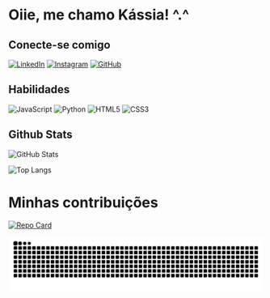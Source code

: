 # Oiie, me chamo Kássia! ^.^

## Conecte-se comigo
[![LinkedIn](https://img.shields.io/badge/LinkedIn-008080?style=for-the-badge&logo=linkedin&logoColor=black)](https://www.linkedin.com/in/kassia-avelino/)
[![Instagram](https://img.shields.io/badge/-Instagram-008080?style=for-the-badge&logo=instagram&logoColor=black)](https://www.instagram.com/kassia.avelino/)
[![GitHub](https://img.shields.io/badge/GitHub-008080?style=for-the-badge&logo=github&logoColor=black)](https://github.com/kassiaavelino)


## Habilidades 

![JavaScript](https://img.shields.io/badge/JavaScript-008080?style=for-the-badge&logo=javascript&logoColor=black)
![Python](https://img.shields.io/badge/python-008080?style=for-the-badge&logo=python&logoColor=black)
![HTML5](https://img.shields.io/badge/HTML5-008080?style=for-the-badge&logo=html5&logoColor=black)
![CSS3](https://img.shields.io/badge/CSS3-008080?style=for-the-badge&logo=css3&logoColor=black)

## Github Stats

![GitHub Stats](https://github-readme-stats.vercel.app/api?username=kassiaavelino&theme=transparent&bg_color=008080&border_color=30A3DC&show_icons=true&icon_color=30A3DC&title_color=FFF&text_color=000000)

![Top Langs](https://github-readme-stats-git-masterrstaa-rickstaa.vercel.app/api/top-langs/?username=kassiaavelino&layout=compact&bg_color=008080&border_color=FFF&title_color=000000&text_color=FFF)

# Minhas contribuições

[![Repo Card](https://github-readme-stats.vercel.app/api/pin/?username=kassiaavelino&repo=dio-lab-open-source&bg_color=008080&border_color=FFF&show_icons=true&icon_color=000000&title_color=000000&text_color=FFF)](https://github.com/kassiaavelino/dio-lab-open-source)
  
  ![Snake animation](https://github.com/kassiaavelino/kassiaavelino/blob/output/github-contribution-grid-snake.svg)
  
<!--
**kassiaavelino/kassiaavelino** is a ✨ _special_ ✨ repository because its `README.md` (this file) appears on your GitHub profile.

Here are some ideas to get you started:

- 🔭 I’m currently working on ...
- 🌱 I’m currently learning ...
- 👯 I’m looking to collaborate on ...
- 🤔 I’m looking for help with ...
- 💬 Ask me about ...
- 📫 How to reach me: ...
- 😄 Pronouns: ...
- ⚡ Fun fact: ...

 ![Snake animation](https://github.com/rafaballerini/rafaballerini/blob/output/github-contribution-grid-snake.svg)
-->

